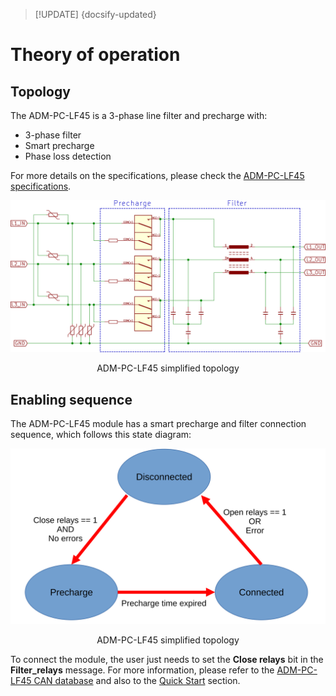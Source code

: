 > [!UPDATE] {docsify-updated}
# Theory of operation

## Topology

The ADM-PC-LF45 is a 3-phase line filter and precharge with:

- 3-phase filter
- Smart precharge
- Phase loss detection

For more details on the specifications, please check the [ADM-PC-LF45 specifications](power-modules/ADM-PC-LF45/specifications.md).

![filter topology](images/Filter_topology-filter_topology.svg ':size=70%')
<figcaption style="text-align: center">ADM-PC-LF45 simplified topology</figcaption>


## Enabling sequence

The ADM-PC-LF45 module has a smart precharge and filter connection sequence, which follows this state diagram:

![filter topology](images/filter_sequence.svg ':size=50%')
<figcaption style="text-align: center">ADM-PC-LF45 simplified topology</figcaption>

To connect the module, the user just needs to set the **Close relays** bit in the **Filter_relays** message. For more information, please refer to the [ADM-PC-LF45 CAN database](power-modules/ADM-PC-LF45/can_database.md) and also to the [Quick Start](power-modules/ADM-PC-LF45/quick_start.md) section.